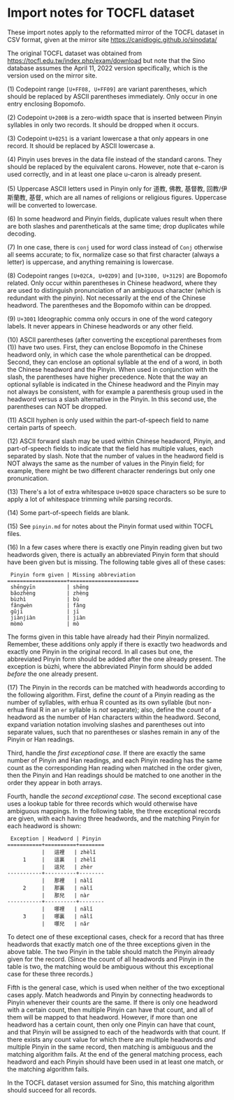 # Import notes for TOCFL dataset

These import notes apply to the reformatted mirror of the TOCFL dataset in CSV format, given at the mirror site https://canidlogic.github.io/sinodata/

The original TOCFL dataset was obtained from https://tocfl.edu.tw/index.php/exam/download but note that the Sino database assumes the April 11, 2022 version specifically, which is the version used on the mirror site.

(1) Codepoint range `[U+FF08, U+FF09]` are variant parentheses, which should be replaced by ASCII parentheses immediately.  Only occur in one entry enclosing Bopomofo.

(2) Codepoint `U+200B` is a zero-width space that is inserted between Pinyin syllables in only two records.  It should be dropped when it occurs.

(3) Codepoint `U+0251` is a variant lowercase a that only appears in one record.  It should be replaced by ASCII lowercase a.

(4) Pinyin uses breves in the data file instead of the standard carons.  They should be replaced by the equivalent carons.  However, note that e-caron is used correctly, and in at least one place u-caron is already present.

(5) Uppercase ASCII letters used in Pinyin only for 道教, 佛教, 基督教, 回教/伊斯蘭教, 基督, which are all names of religions or religious figures.  Uppercase will be converted to lowercase.

(6) In some headword and Pinyin fields, duplicate values result when there are both slashes and parentheticals at the same time; drop duplicates while decoding.

(7) In one case, there is `conj` used for word class instead of `Conj` otherwise all seems accurate; to fix, normalize case so that first character (always a letter) is uppercase, and anything remaining is lowercase.

(8) Codepoint ranges `[U+02CA, U+02D9]` and `[U+3100, U+3129]` are Bopomofo related.  Only occur within parentheses in Chinese headword, where they are used to distinguish pronunciation of an ambiguous character (which is redundant with the pinyin).  Not necessarily at the end of the Chinese headword.  The parentheses and the Bopomofo within can be dropped.

(9) `U+3001` Ideographic comma only occurs in one of the word category labels.  It never appears in Chinese headwords or any other field.

(10) ASCII parentheses (after converting the exceptional parentheses from (1)) have two uses.  First, they can enclose Bopomofo in the Chinese headword only, in which case the whole parenthetical can be dropped.  Second, they can enclose an optional syllable at the end of a word, in both the Chinese headword and the Pinyin.  When used in conjunction with the slash, the parentheses have higher precedence.  Note that the way an optional syllable is indicated in the Chinese headword and the Pinyin may not always be consistent, with for example a parenthesis group used in the headword versus a slash alternative in the Pinyin.  In this second use, the parentheses can NOT be dropped.

(11) ASCII hyphen is only used within the part-of-speech field to name certain parts of speech.

(12) ASCII forward slash may be used within Chinese headword, Pinyin, and part-of-speech fields to indicate that the field has multiple values, each separated by slash.  Note that the number of values in the headword field is NOT always the same as the number of values in the Pinyin field; for example, there might be two different character renderings but only one pronunication.

(13) There's a lot of extra whitespace `U+0020` space characters so be sure to apply a lot of whitespace trimming while parsing records.

(14) Some part-of-speech fields are blank.

(15) See `pinyin.md` for notes about the Pinyin format used within TOCFL files.

(16) In a few cases where there is exactly one Pinyin reading given but two headwords given, there is actually an abbreviated Pinyin form that should have been given but is missing.  The following table gives all of these cases:

     Pinyin form given | Missing abbreviation
    ===================+======================
     shēngyīn          | shēng
     bǎozhèng          | zhèng
     bùzhì             | bù
     fǎngwèn           | fǎng
     gǔjī              | jī
     jiànjiàn          | jiàn
     mòmò              | mò

The forms given in this table have already had their Pinyin normalized.  Remember, these additions only apply if there is exactly two headwords and exactly one Pinyin in the original record.  In all cases but one, the abbreviated Pinyin form should be added after the one already present.  The exception is bùzhì, where the abbreviated Pinyin form should be added _before_ the one already present.

(17) The Pinyin in the records can be matched with headwords according to the following algorithm.  First, define the _count_ of a Pinyin reading as the number of syllables, with erhua R counted as its own syllable (but non-erhua final R in an `er` syllable is _not_ separate); also, define the _count_ of a headword as the number of Han characters within the headword.  Second, expand variation notation involving slashes and parentheses out into separate values, such that no parentheses or slashes remain in any of the Pinyin or Han readings.

Third, handle the _first exceptional case._  If there are exactly the same number of Pinyin and Han readings, and each Pinyin reading has the same count as the corresponding Han reading when matched in the order given, then the Pinyin and Han readings should be matched to one another in the order they appear in both arrays.

Fourth, handle the _second exceptional case._  The second exceptional case uses a lookup table for three records which would otherwise have ambiguous mappings.  In the following table, the three exceptional records are given, with each having three headwords, and the matching Pinyin for each headword is shown:

     Exception | Headword | Pinyin
    ===========+==========+========
               |   這裡   | zhèlǐ
         1     |   這裏   | zhèlǐ
               |   這兒   | zhèr
    -----------+----------+--------
               |   那裡   | nàlǐ
         2     |   那裏   | nàlǐ
               |   那兒   | nàr
    -----------+----------+--------
               |   哪裡   | nǎlǐ
         3     |   哪裏   | nǎlǐ
               |   哪兒   | nǎr

To detect one of these exceptional cases, check for a record that has three headwords that exactly match one of the three exceptions given in the above table.  The two Pinyin in the table should match the Pinyin already given for the record.  (Since the count of all headwords and Pinyin in the table is two, the matching would be ambiguous without this exceptional case for these three records.)

Fifth is the general case, which is used when neither of the two exceptional cases apply.  Match headwords and Pinyin by connecting headwords to Pinyin whenever their counts are the same.  If there is only one headword with a certain count, then multiple Pinyin can have that count, and all of them will be mapped to that headword.  However, if more than one headword has a certain count, then only one Pinyin can have that count, and that Pinyin will be assigned to each of the headwords with that count.  If there exists any count value for which there are multiple headwords _and_ multiple Pinyin in the same record, then matching is ambiguous and the matching algorithm fails.  At the end of the general matching process, each headword and each Pinyin should have been used in at least one match, or the matching algorithm fails.

In the TOCFL dataset version assumed for Sino, this matching algorithm should succeed for all records.
